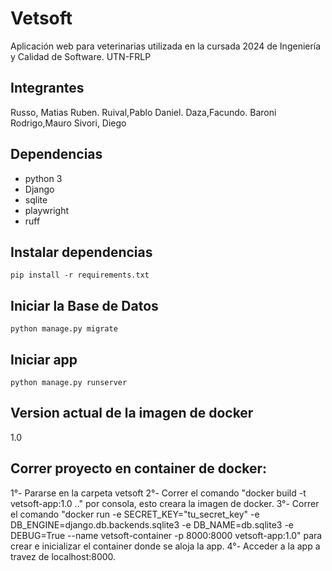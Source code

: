 # Vetsoft

Aplicación web para veterinarias utilizada en la cursada 2024 de Ingeniería y Calidad de Software. UTN-FRLP

## Integrantes

Russo, Matias Ruben.
Ruival,Pablo Daniel.
Daza,Facundo.
Baroni Rodrigo,Mauro
Sivori, Diego

## Dependencias

- python 3
- Django
- sqlite
- playwright
- ruff

## Instalar dependencias

`pip install -r requirements.txt`

## Iniciar la Base de Datos

`python manage.py migrate`

## Iniciar app

`python manage.py runserver`

## Version actual de la imagen de docker

1.0

## Correr proyecto en container de docker:

1°- Pararse en la carpeta vetsoft
2°- Correr el comando "docker build -t vetsoft-app:1.0 .\." por consola, esto creara la imagen de docker.
3°- Correr el comando "docker run -e SECRET_KEY="tu_secret_key" -e DB_ENGINE=django.db.backends.sqlite3 -e DB_NAME=db.sqlite3 -e DEBUG=True --name vetsoft-container -p 8000:8000 vetsoft-app:1.0" para crear e inicializar el container donde se aloja la app.
4°- Acceder a la app a travez de localhost:8000.
